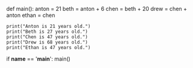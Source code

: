 <!-- Problem Statement
Write a program to solve this age-related riddle!

Anton, Beth, Chen, Drew, and Ethan are all friends. Their ages are as follows:

Anton is 21 years old.

Beth is 6 years older than Anton.

Chen is 20 years older than Beth.

Drew is as old as Chen's age plus Anton's age.

Ethan is the same age as Chen.

Your code should store each person's age to a variable and print their names and ages at the end. The autograder is sensitive to capitalization and punctuation, be careful! Your solution should look like this (the below numbers are made up -- your solution should have the correct values!): -->

def main():
    anton = 21
    beth = anton + 6
    chen = beth + 20
    drew = chen + anton
    ethan = chen

    print("Anton is 21 years old.")
    print("Beth is 27 years old.")
    print("Chen is 47 years old.")
    print("Drew is 68 years old.")
    print("Ethan is 47 years old.")
    
if __name__ == '__main__':
    main()
